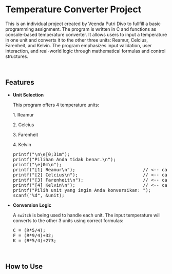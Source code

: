 # Temperature Converter Project

This is an individual project created by Veenda Putri Divo to fullfill a basic programming assignment. The program is written in C and functions as console-based temperature converter. It allows users to input a temperature in one unit and converts it to the other three units: Reamur, Celcius, Farenheit, and Kelvin. The program emphasizes input validation, user interaction, and real-world logic through mathematical formulas and control structures.

<br>

## Features
- **Unit Selection**
  <p>This program offers 4 temperature units:</p>
  1. Reamur</p>
  2. Celcius</p>
  3. Farenheit</p>
  4. Kelvin</p>
  <pre>
  printf("\n\e[0;31m");
  printf("Pilihan Anda tidak benar.\n");
  printf("\e[0m\n");
  printf("[1] Reamur\n");                         // <-- case 1
  printf("[2] Celcius\n");                        // <-- case 2
  printf("[3] Farenheit\n");                      // <-- case 3
  printf("[4] Kelvin\n");                         // <-- case 4
  printf("Pilih unit yang ingin Anda konversikan: ");
  scanf("%d", &unit);
  </pre>
   
- **Conversion Logic**
  <p>A <code>switch</code> is being used to handle each unit. The input temperature will converts to the other 3 units using correct formulas:</p>
  <pre>
  C = (R*5/4);
  F = (R*9/4)+32;
  K = (R*5/4)+273;
  </pre>
   
<br>

## How to Use

